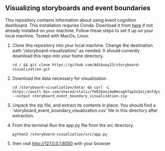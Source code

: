 ## Visualizing storyboards and event boundaries
This repository contains information about using event cognition dashboard. This installation requries Conda. Download it from [here](https://docs.anaconda.com/free/miniconda/) if not already installed on your machine. Follow these steps to set it up on your local machine. Tested with MacOs, Linux.

1. Clone this repository into your local machine. Change the destination path '/storyboard-visualization/' as needed. It should currently download this repo into your home directory.
   ```
   cd / && git clone https://github.com/Adibuoy23/storyboard-visualization.git
   ```
2. Download the data necessary for visualization
   ```
   cd /storyboard-visualiation/data/ && curl -L https://wustl.box.com/shared/static/fm92booj4a0mcaghfap2n2oij4nfdycn.zip --output storyboard_event_boundary_visualization.zip
   ```
3. Unpack the zip file, and extract its contents in place. You should find a 'storyboard_event_boundary_visualization.csv' file in this directory after extraction.

4. From the terminal Run the app.py file from the src directory.
   ```
   python3 /storyboard-visualzation/src/app.py
   ```

5. then visit http://127.0.0.1:8050 with your browser
